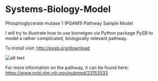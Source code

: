 # Systems-Biology-Model
Phosphoglycerate mutase 1 (PGAM1) Pathway Sample Model

I will try to illustrate how to use bionetgen via Python package PySB to model a rather complicated, biologically relevant pathway.

To Install visit: http://pysb.org/download

![alt text](https://www.frontiersin.org/files/Articles/397919/fcell-06-00079-HTML/image_m/fcell-06-00079-g001.jpg)

For more information on the pathway, it can be found here: https://www.ncbi.nlm.nih.gov/pubmed/23153533
